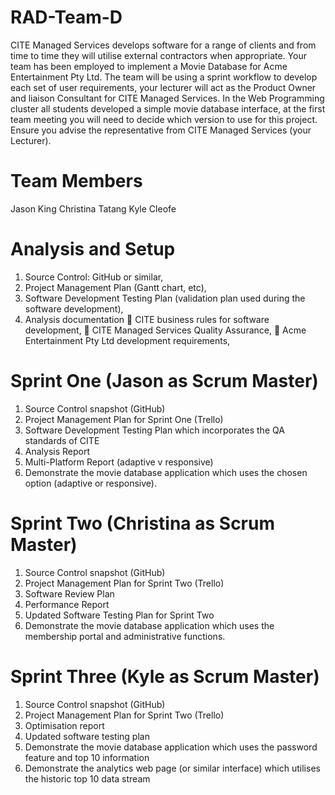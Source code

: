 # RAD-Team-D
CITE Managed Services develops software for a range of clients and from time to time they will
utilise external contractors when appropriate. Your team has been employed to implement a Movie
Database for Acme Entertainment Pty Ltd. The team will be using a sprint workflow to develop each
set of user requirements, your lecturer will act as the Product Owner and liaison Consultant for CITE
Managed Services.
In the Web Programming cluster all students developed a simple movie database interface, at the
first team meeting you will need to decide which version to use for this project. Ensure you advise
the representative from CITE Managed Services (your Lecturer).

# Team Members
Jason King
Christina Tatang
Kyle Cleofe

# Analysis and Setup
1. Source Control: GitHub or similar,
2. Project Management Plan (Gantt chart, etc),
3. Software Development Testing Plan (validation plan used during the software development),
4. Analysis documentation
 CITE business rules for software development,
 CITE Managed Services Quality Assurance,
 Acme Entertainment Pty Ltd development requirements,

# Sprint One (Jason as Scrum Master)
1. Source Control snapshot (GitHub)
2. Project Management Plan for Sprint One (Trello)
3. Software Development Testing Plan which incorporates the QA standards of CITE
4. Analysis Report
5. Multi-Platform Report (adaptive v responsive)
6. Demonstrate the movie database application which uses the chosen option (adaptive
or responsive).

# Sprint Two (Christina as Scrum Master)
1. Source Control snapshot (GitHub)
2. Project Management Plan for Sprint Two (Trello)
3. Software Review Plan
4. Performance Report 
5. Updated Software Testing Plan for Sprint Two
6. Demonstrate the movie database application which uses the membership portal and administrative functions.

# Sprint Three (Kyle as Scrum Master)
1. Source Control snapshot (GitHub)
2. Project Management Plan for Sprint Two (Trello)
3. Optimisation report 
4. Updated software testing plan
5. Demonstrate the movie database application which uses the password feature and top 10 information
6. Demonstrate the analytics web page (or similar interface) which utilises the historic top 10 data stream
